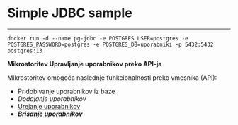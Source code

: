 # Simple JDBC sample

---

```
docker run -d --name pg-jdbc -e POSTGRES_USER=postgres -e POSTGRES_PASSWORD=postgres -e POSTGRES_DB=uporabniki -p 5432:5432 postgres:13
```

**Mikrostoritev Upravljanje uporabnikov preko API-ja**

Mikrostoritev omogoča naslednje funkcionalnosti preko vmesnika (API):

* Pridobivanje uporabnikov iz baze
* *Dodajanje uporabnikov*
* <u>Urejanje uporabnikov</u>
* ***Brisanje uporabnikov***
